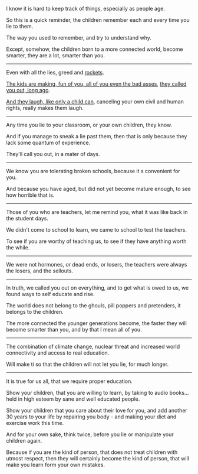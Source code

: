 I know it is hard to keep track of things,
especially as people age.

So this is a quick reminder,
the children remember each and every time you lie to them.

The way you used to remember,
and try to understand why.

Except, somehow, the children born to a more connected world,
become smarter, they are a lot, smarter than you.

---

Even with all the lies,
greed and [rockets][1].

[The kids are making, fun of you, all of you even the bad asses][2],
[they called you out, long ago][3].

[And they laugh, like only a child can][4],
canceling your own civil and human rights, really makes them laugh.

---

Any time you lie to your classroom,
or your own children, they know.

And if you manage to sneak a lie past them,
then that is only because they lack some quantum of experience.

They'll call you out,
in a mater of days.


---

We know you are tolerating broken schools,
because it s convenient for you.

And because you have aged, but did not yet become mature enough,
to see how horrible that is.

---

Those of you who are teachers,
let me remind you, what it was like back in the student days.

We didn't come to school to learn,
we came to school to test the teachers.

To see if you are worthy of teaching us,
to see if they have anything worth the while.


---


We were not hormones, or dead ends, or losers,
the teachers were always the losers, and the sellouts.

---

In truth, we called you out on everything,
and to get what is owed to us, we found ways to self educate and rise.

The world does not belong to the ghouls, pill poppers and pretenders,
it belongs to the children.

The more connected the younger generations become,
the faster they will become smarter than you, and by that I mean all of you.

---

The combination of climate change,
nuclear threat and increased world connectivity and access to real education.

Will make ti so that the children will not let you lie,
for much longer.

---

It is true for us all,
that we require proper education.

Show your children, that you are willing to learn, by taking to audio books...
held in high esteem by sane and well educated people.

Show your children that you care about their love for you,
and add another 30 years to your life by repairing you body - and making your diet and exercise work this time.

And for your own sake, think twice,
before you lie or manipulate your children again.

Because if you are the kind of person, that does not treat children with utmost respect,
then they will certainly become the kind of person, that will make you learn form your own mistakes.

[1]: https://www.youtube.com/watch?v=AC7Ewmlp9tA
[2]: https://www.youtube.com/c/TOPNOTCHIDIOTS
[3]: https://www.youtube.com/watch?v=C74-f4ZV-ss
[4]: https://www.youtube.com/watch?v=fPJQw-x-xho
